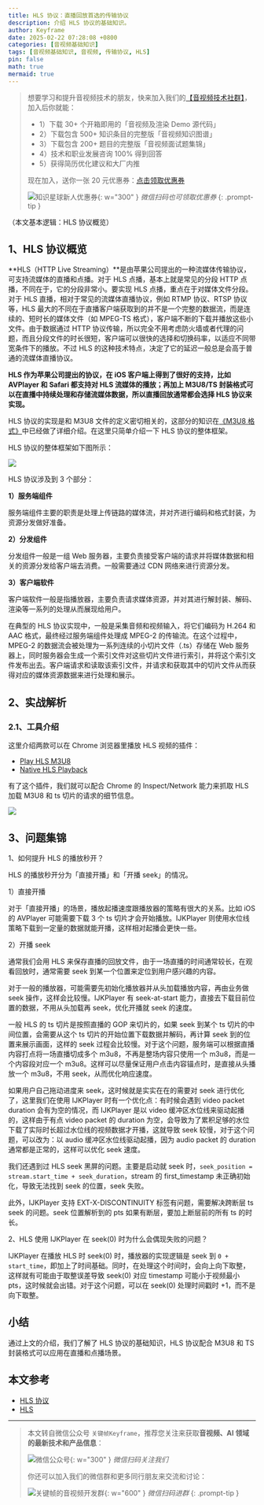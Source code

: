 ```yaml
---
title: HLS 协议：直播回放首选的传输协议
description: 介绍 HLS 协议的基础知识。
author: Keyframe
date: 2025-02-22 07:28:08 +0800
categories: [音视频基础知识]
tags: [音视频基础知识, 音视频, 传输协议, HLS]
pin: false
math: true
mermaid: true
---
```


>想要学习和提升音视频技术的朋友，快来加入我们的<a href="https://t.zsxq.com/jRprT" target="_blank" rel="noopener noreferrer">【音视频技术社群】</a>，加入后你就能：
>
>- 1）下载 30+ 个开箱即用的「音视频及渲染 Demo 源代码」
>- 2）下载包含 500+ 知识条目的完整版「音视频知识图谱」
>- 3）下载包含 200+ 题目的完整版「音视频面试题集锦」
>- 4）技术和职业发展咨询 100% 得到回答
>- 5）获得简历优化建议和大厂内推
>  
>现在加入，送你一张 20 元优惠券：<a href="https://t.zsxq.com/jRprT" target="_blank" rel="noopener noreferrer">点击领取优惠券</a>
>
>![知识星球新人优惠券](assets/img/keyframe-zsxq-coupon.png){: w="300" }
>_微信扫码也可领取优惠券_
{: .prompt-tip }


（本文基本逻辑：HLS 协议概览）


## 1、HLS 协议概览


**HLS（HTTP Live Streaming）**是由苹果公司提出的一种流媒体传输协议，可支持流媒体的直播和点播。对于 HLS 点播，基本上就是常见的分段 HTTP 点播，不同在于，它的分段非常小。要实现 HLS 点播，重点在于对媒体文件分段。对于 HLS 直播，相对于常见的流媒体直播协议，例如 RTMP 协议、RTSP 协议等，HLS 最大的不同在于直播客户端获取到的并不是一个完整的数据流，而是连续的、短时长的媒体文件（如 MPEG-TS 格式），客户端不断的下载并播放这些小文件。由于数据通过 HTTP 协议传输，所以完全不用考虑防火墙或者代理的问题，而且分段文件的时长很短，客户端可以很快的选择和切换码率，以适应不同带宽条件下的播放。不过 HLS 的这种技术特点，决定了它的延迟一般总是会高于普通的流媒体直播协议。

**HLS 作为苹果公司提出的协议，在 iOS 客户端上得到了很好的支持，比如 AVPlayer 和 Safari 都支持对 HLS 流媒体的播放；再加上 M3U8/TS 封装格式可以在直播中持续处理和存储流媒体数据，所以直播回放通常都会选择 HLS 协议来实现。**

HLS 协议的实现是和 M3U8 文件的定义密切相关的，这部分的知识在[《M3U8 格式》](https://mp.weixin.qq.com/s/tCWED5zSMMYF6TTlRyljdA)中已经做了详细介绍。在这里只简单介绍一下 HLS 协议的整体框架。

HLS 协议的整体框架如下图所示：

![](assets/resource/av-basic-knowledge/av-protocol-hls-1.png)

HLS 协议涉及到 3 个部分：

**1）服务端组件**

服务端组件主要的职责是处理上传链路的媒体流，并对齐进行编码和格式封装，为资源分发做好准备。


**2）分发组件**


分发组件一般是一组 Web 服务器，主要负责接受客户端的请求并将媒体数据和相关的资源分发给客户端去消费。一般需要通过 CDN 网络来进行资源分发。


**3）客户端软件**

客户端软件一般是指播放器，主要负责请求媒体资源，并对其进行解封装、解码、渲染等一系列的处理从而展现给用户。

在典型的 HLS 协议实现中，一般是采集音频和视频输入，将它们编码为 H.264 和 AAC 格式，最终经过服务端组件处理成 MPEG-2 的传输流。在这个过程中，MPEG-2 的数据流会被处理为一系列连续的小切片文件（.ts）存储在 Web 服务器上，同时服务器会生成一个索引文件对这些切片文件进行索引，并将这个索引文件发布出去。客户端请求和读取该索引文件，并请求和获取其中的切片文件从而获得对应的媒体资源数据来进行处理和展示。




## 2、实战解析

### 2.1、工具介绍

这里介绍两款可以在 Chrome 浏览器里播放 HLS 视频的插件：

- [Play HLS M3U8](https://www.extfans.com/productivity/ckblfoghkjhaclegefojbgllenffajdc/)
- [Native HLS Playback](https://www.extfans.com/productivity/emnphkkblegpebimobpbekeedfgemhof)

有了这个插件，我们就可以配合 Chrome 的 Inspect/Network 能力来抓取 HLS 加载 M3U8 和 ts 切片的请求的细节信息。

![](assets/resource/av-basic-knowledge/av-protocol-hls-2.png)


## 3、问题集锦

1、如何提升 HLS 的播放秒开？

HLS 的播放秒开分为「直接开播」和「开播 seek」的情况。

1）直接开播

对于「直接开播」的场景，播放起播速度跟播放器的策略有很大的关系。比如 iOS 的 AVPlayer 可能需要下载 3 个 ts 切片才会开始播放。IJKPlayer 则使用水位线策略下载到一定量的数据就能开播，这样相对起播会更快一些。

2）开播 seek

通常我们会用 HLS 来保存直播的回放文件，由于一场直播的时间通常较长，在观看回放时，通常需要 seek 到某一个位置来定位到用户感兴趣的内容。

对于一般的播放器，可能需要先初始化播放器并从头加载播放内容，再由业务做 seek 操作，这样会比较慢。IJKPlayer 有 seek-at-start 能力，直接去下载目前位置的数据，不用从头加载再 seek，优化开播就 seek 的速度。

一般 HLS 的 ts 切片是按照直播的 GOP 来切片的，如果 seek 到某个 ts 切片的中间位置，会需要从这个 ts 切片的开始位置下载数据并解码，再计算 seek 到的位置来展示画面，这样的 seek 过程会比较慢。对于这个问题，服务端可以根据直播内容打点将一场直播切成多个 m3u8，不再是整场内容只使用一个 m3u8，而是一个内容段对应一个 m3u8。这样可以尽量保证用户点击内容锚点时，是直接从头播放一个 m3u8，不用 seek，从而优化响应速度。

如果用户自己拖动进度来 seek，这时候就是实实在在的需要对 seek 进行优化了，这里我们在使用 IJKPlayer 时有一个优化点：有时候会遇到 video packet duration 会有为空的情况，而 IJKPlayer 是以 video 缓冲区水位线来驱动起播的，这样由于有点 video packet 的 duration 为空，会导致为了累积足够的水位下载了实际时长超过水位线的视频数据才开播，这就导致 seek 较慢，对于这个问题，可以改为：以 audio 缓冲区水位线驱动起播，因为 audio packet 的 duration 通常都是正常的，这样可以优化 seek 速度。


我们还遇到过 HLS seek 黑屏的问题。主要是启动就 seek 时，`seek_position = stream.start_time + seek_duration`，stream 的 first_timestamp 未正确初始化，导致无法找到 seek 的位置，seek 失败。

此外，IJKPlayer 支持 EXT-X-DISCONTINUITY 标签有问题，需要解决跨断层 ts seek 的问题。seek 位置解析到的 pts 如果有断层，要加上断层前的所有 ts 的时长。


2、HLS 使用 IJKPlayer 在 seek(0) 时为什么会偶现失败的问题？

IJKPlayer 在播放 HLS 时 seek(0) 时，播放器的实现逻辑是 seek 到 `0 + start_time`，即加上了时间基础。同时，在处理这个时间时，会向上向下取整，这样就有可能由于取整误差导致 seek(0) 对应 timestamp 可能小于视频最小 pts，这时候就会出错。对于这个问题，可以在 seek(0) 处理时间戳时 +1，而不是向下取整。


## 小结


通过上文的介绍，我们了解了 HLS 协议的基础知识，HLS 协议配合 M3U8 和 TS 封装格式可以应用在直播和点播场景。




## 本文参考

- [HLS 协议](https://developer.apple.com/streaming/)
- [HLS](https://datatracker.ietf.org/doc/html/draft-pantos-http-live-streaming-23)







---

> 本文转自微信公众号 `关键帧Keyframe`，推荐您关注来获取**音视频、AI 领域的最新技术和产品信息**：
>
>![微信公众号](assets/img/keyframe-mp.jpg){: w="300" }
>_微信扫码关注我们_
>
>你还可以加入我们的微信群和更多同行朋友来交流和讨论：
>
>![关键帧的音视频开发群](assets/img/av-wechat-group.jpg){: w="600" }
>_微信扫码进群_
{: .prompt-tip }

